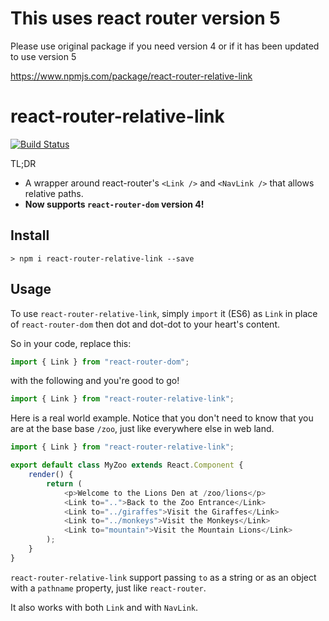 # This uses react router version 5

Please use original package if you need version 4 or if it has been updated to use version 5

https://www.npmjs.com/package/react-router-relative-link

# react-router-relative-link
[![Build Status](https://travis-ci.org/donavon/react-router-relative-link.svg?branch=master)](https://travis-ci.org/donavon/react-router-relative-link)

TL;DR

* A wrapper around react-router's `<Link />` and `<NavLink />` that allows relative paths.
* **Now supports `react-router-dom` version 4!**

## Install
```
> npm i react-router-relative-link --save
```

## Usage
To use `react-router-relative-link`, simply `import` it (ES6) as `Link` in place of `react-router-dom`
then dot and dot-dot to your heart's content.

So in your code, replace this:
```js
import { Link } from "react-router-dom";
```
with the following and you're good to go!
```js
import { Link } from "react-router-relative-link";
```

Here is a real world example. Notice that you don't need to know that you are at the base base `/zoo`, just like everywhere else in web land.

```js
import { Link } from "react-router-relative-link";

export default class MyZoo extends React.Component {
    render() {
        return (
            <p>Welcome to the Lions Den at /zoo/lions</p>
            <Link to="..">Back to the Zoo Entrance</Link>
            <Link to="../giraffes">Visit the Giraffes</Link>
            <Link to="../monkeys">Visit the Monkeys</Link>
            <Link to="mountain">Visit the Mountain Lions</Link>
        );
    }
}
```

`react-router-relative-link` support passing `to` as a string or as an object with a `pathname` property, just like `react-router`.

It also works with both `Link` and with `NavLink`.

